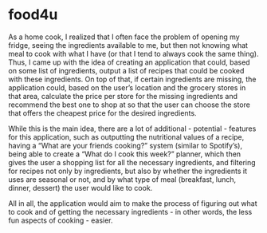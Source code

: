 # food4u

As a home cook, I realized that I often face the problem of opening my fridge, seeing the ingredients available to me, but then not knowing what meal to cook with what I have (or that I tend to always cook the same thing). Thus, I came up with the idea of creating an application that could, based on some list of ingredients, output a list of recipes that could be cooked with these ingredients. On top of that, if certain ingredients are missing, the application could, based on the user’s location and the grocery stores in that area, calculate the price per store for the missing ingredients and recommend the best one to shop at so that the user can choose the store that offers the cheapest price for the desired ingredients. 

While this is the main idea, there are a lot of additional - potential - features for this application, such as outputting the nutritional values of a recipe, having a “What are your friends cooking?” system (similar to Spotify’s), being able to create a “What do I cook this week?” planner, which then gives the user a shopping list for all the necessary ingredients, and filtering for recipes not only by ingredients, but also by whether the ingredients it uses are seasonal or not, and by what type of meal (breakfast, lunch, dinner, dessert) the user would like to cook.

All in all, the application would aim to make the process of figuring out what to cook and of getting the necessary ingredients - in other words, the less fun aspects of cooking - easier.
